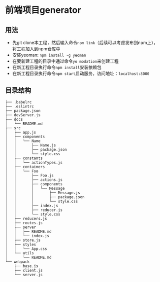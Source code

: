 # 前端项目generator

## 用法

* 先git clone本工程，然后输入命令`npm link`（后续可以考虑发布到npm上），将工程加入到npm仓库中
* 安装yeoman: `npm install -g yeoman`
* 在要新建工程的目录中通过命令`yo modation`来创建工程
* 在新工程目录执行命令`npm install`安装依赖包
* 在新工程目录执行命令`npm start`启动服务，访问地址：`localhost:8000`

## 目录结构

```
├── .babelrc
├── .eslintrc
├── package.json
├── devServer.js
├── docs
│   └── README.md
├── src
│   ├── app.js
│   ├── components
│   │   └── Name
│   │       ├── Name.js
│   │       ├── package.json
│   │       └── style.css
│   ├── constants
│   │   └── actionTypes.js
│   ├── containers
│   │   └── Foo
│   │       ├── Foo.js
│   │       ├── actions.js
│   │       ├── components
│   │       │   └── Message
│   │       │       ├── Message.js
│   │       │       ├── package.json
│   │       │       └── style.css
│   │       ├── index.js
│   │       ├── reducer.js
│   │       └── style.css
│   ├── reducers.js
│   ├── routes.js
│   ├── server
│   │   ├── README.md
│   │   └── index.js
│   ├── store.js
│   ├── styles
│   │   └── App.css
│   └── utils
│       └── README.md
└── webpack
    ├── base.js
    ├── client.js
    └── server.js
```
